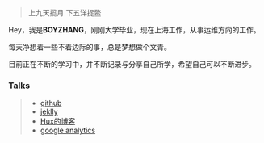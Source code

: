 >  上九天揽月 
>  下五洋捉鳖

Hey，我是**BOYZHANG**，刚刚大学毕业，现在上海工作，从事运维方向的工作。


每天净想着一些不着边际的事，总是梦想做个文青。

目前正在不断的学习中，并不断记录与分享自己所学，希望自己可以不断进步。
### Talks
> * [github](https://github.com)
> * [jeklly](http://jekyll.com.cn/jekyll)
> * [Hux的博客](http://huangxuan.me/Hux)
> * [google analytics](https://analytics.google.com/analytics)
